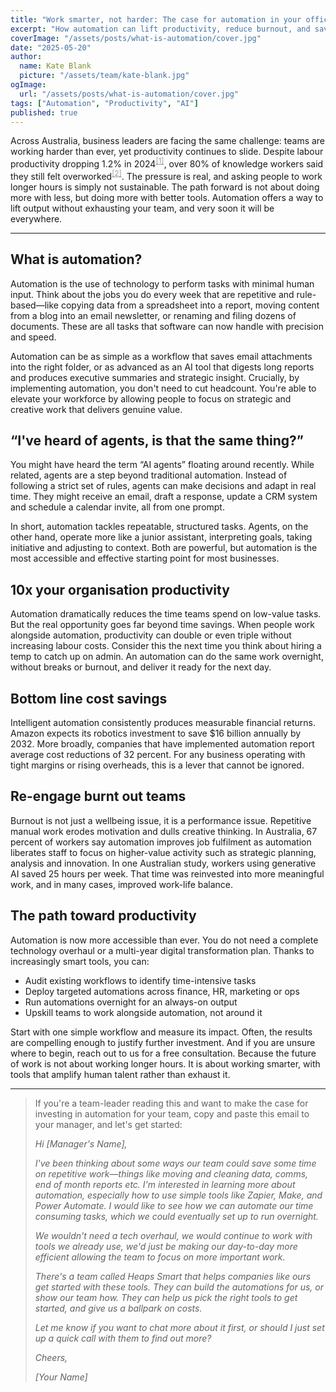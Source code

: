 ```yaml
---
title: "Work smarter, not harder: The case for automation in your office"
excerpt: "How automation can lift productivity, reduce burnout, and save costs without exhausting your team."
coverImage: "/assets/posts/what-is-automation/cover.jpg"
date: "2025-05-20"
author:
  name: Kate Blank
  picture: "/assets/team/kate-blank.jpg"
ogImage:
  url: "/assets/posts/what-is-automation/cover.jpg"
tags: ["Automation", "Productivity", "AI"]
published: true
---
```


Across Australia, business leaders are facing the same challenge: teams are working harder than ever, yet productivity continues to slide. Despite labour productivity dropping 1.2% in 2024<sup><a href="https://www.pc.gov.au/ongoing/productivity-insights/bulletins/bulletin-2024/productivity-bulletin-2024.pdf" style="color: #999999;">[1]</a></sup>, over 80% of knowledge workers said they still felt overworked<sup><a href="https://itbrief.com.au/story/survey-reveals-burnout-crisis-among-australian-knowledge-workers" style="color: #999999;">[2]</a></sup>. The pressure is real, and asking people to work longer hours is simply not sustainable. The path forward is not about doing more with less, but doing more with better tools. Automation offers a way to lift output without exhausting your team, and very soon it will be everywhere.

---

## What is automation?

Automation is the use of technology to perform tasks with minimal human input. Think about the jobs you do every week that are repetitive and rule-based—like copying data from a spreadsheet into a report, moving content from a blog into an email newsletter, or renaming and filing dozens of documents. These are all tasks that software can now handle with precision and speed.

Automation can be as simple as a workflow that saves email attachments into the right folder, or as advanced as an AI tool that digests long reports and produces executive summaries and strategic insight. Crucially, by implementing automation, you don't need to cut headcount. You're able to elevate your workforce by allowing people to focus on strategic and creative work that delivers genuine value.

## “I've heard of agents, is that the same thing?”

You might have heard the term “AI agents” floating around recently. While related, agents are a step beyond traditional automation. Instead of following a strict set of rules, agents can make decisions and adapt in real time. They might receive an email, draft a response, update a CRM system and schedule a calendar invite, all from one prompt.

In short, automation tackles repeatable, structured tasks. Agents, on the other hand, operate more like a junior assistant, interpreting goals, taking initiative and adjusting to context. Both are powerful, but automation is the most accessible and effective starting point for most businesses.


## 10x your organisation productivity

Automation dramatically reduces the time teams spend on low-value tasks. But the real opportunity goes far beyond time savings. When people work alongside automation, productivity can double or even triple without increasing labour costs. Consider this the next time you think about hiring a temp to catch up on admin. An automation can do the same work overnight, without breaks or burnout, and deliver it ready for the next day.

## Bottom line cost savings

Intelligent automation consistently produces measurable financial returns. Amazon expects its robotics investment to save $16 billion annually by 2032. More broadly, companies that have implemented automation report average cost reductions of 32 percent. For any business operating with tight margins or rising overheads, this is a lever that cannot be ignored.

## Re-engage burnt out teams

Burnout is not just a wellbeing issue, it is a performance issue. Repetitive manual work erodes motivation and dulls creative thinking. In Australia, 67 percent of workers say automation improves job fulfilment as automation liberates staff to focus on higher-value activity such as strategic planning, analysis and innovation. In one Australian study, workers using generative AI saved 25 hours per week. That time was reinvested into more meaningful work, and in many cases, improved work-life balance.

## The path toward productivity

Automation is now more accessible than ever. You do not need a complete technology overhaul or a multi-year digital transformation plan. Thanks to increasingly smart tools, you can:

- Audit existing workflows to identify time-intensive tasks
- Deploy targeted automations across finance, HR, marketing or ops
- Run automations overnight for an always-on output
- Upskill teams to work alongside automation, not around it

Start with one simple workflow and measure its impact. Often, the results are compelling enough to justify further investment. And if you are unsure where to begin, reach out to us for a free consultation. Because the future of work is not about working longer hours. It is about working smarter, with tools that amplify human talent rather than exhaust it.

---

> If you're a team-leader reading this and want to make the case for investing in automation for your team, copy and paste this email to your manager, and let's get started:
>
> *Hi [Manager's Name],*
>
> *I've been thinking about some ways our team could save some time on repetitive work—things like moving and cleaning data, comms, end of month reports etc. I'm interested in learning more about automation, especially how to use simple tools like Zapier, Make, and Power Automate. I would like to see how we can automate our time consuming tasks, which we could eventually set up to run overnight.*
>
> *We wouldn't need a tech overhaul, we would continue to work with tools we already use, we'd just be making our day-to-day more efficient allowing the team to focus on more important work.*
>
> *There's a team called Heaps Smart that helps companies like ours get started with these tools. They can build the automations for us, or show our team how. They can help us pick the right tools to get started, and give us a ballpark on costs.*
>
> *Let me know if you want to chat more about it first, or should I just set up a quick call with them to find out more?*
>
> *Cheers,*
>
> *[Your Name]*
